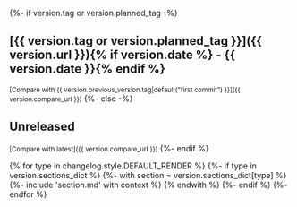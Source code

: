{%- if version.tag or version.planned_tag -%}
## [{{ version.tag or version.planned_tag }}]({{ version.url }}){% if version.date %} - {{ version.date }}{% endif %}

<small>[Compare with {{ version.previous_version.tag|default("first commit") }}]({{ version.compare_url }})</small>
{%- else -%}
## Unreleased

<small>[Compare with latest]({{ version.compare_url }})</small>
{%- endif %}

{% for type in changelog.style.DEFAULT_RENDER %}
{%- if type in version.sections_dict %}
{%- with section = version.sections_dict[type] %}
{%- include 'section.md' with context %}
{% endwith %}
{%- endif %}
{%- endfor %}
